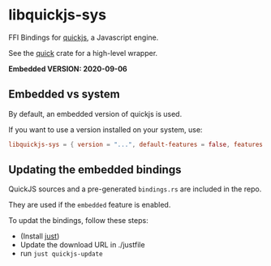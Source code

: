 # libquickjs-sys

FFI Bindings for [quickjs](https://bellard.org/quickjs/), a Javascript engine.

See the [quick](https://crates.io/crates/quickjs) crate for a high-level
wrapper.

**Embedded VERSION: 2020-09-06**

## Embedded vs system

By default, an embedded version of quickjs is used.

If you want to use a version installed on your system, use:


```toml
libquickjs-sys = { version = "...", default-features = false, features = ["system"] }
```


## Updating the embedded bindings

QuickJS sources and a pre-generated `bindings.rs` are included in the repo.

They are used if the `embedded` feature is enabled.

To updat the bindings, follow these steps:

* (Install [just](https://github.com/casey/just))
* Update the download URL in ./justfile
* run `just quickjs-update`
